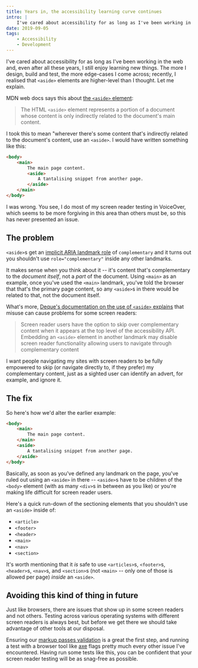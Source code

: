 ```yaml
---
title: Years in, the accessibility learning curve continues
intro: |
    I've cared about accessibility for as long as I've been working in the web and, even after all these years, I still enjoy learning new things.
date: 2019-09-05
tags:
    - Accessibility
    - Development
---
```


I've cared about accessibility for as long as I've been working in the web and, even after all these years, I still enjoy learning new things. The more I design, build and test, the more edge-cases I come across; recently, I realised that `<aside>` elements are higher-level than I thought. Let me explain.

MDN web docs says this about [the `<aside>` element](https://developer.mozilla.org/en-US/docs/Web/HTML/Element/aside):

> The HTML `<aside>` element represents a portion of a document whose content is only indirectly related to the document's main content.

I took this to mean "wherever there's some content that's indirectly related to the document's content, use an `<aside>`. I would have written something like this:

```html
<body>
    <main>
        The main page content.
        <aside>
            A tantalising snippet from another page.
        </aside>
    </main>
</body>
```

I was wrong. You see, I do most of my screen reader testing in VoiceOver, which seems to be more forgiving in this area than others must be, so this has never presented an issue.


## The problem

`<aside>`s get an [implicit ARIA landmark role](/blog/implicit-aria-landmark-roles) of `complementary` and it turns out you shouldn't use `role="complementary"` inside any other landmarks.

It makes sense when you think about it -- it's content that's complementary to the *document itself*, not a *part* of the document. Using `<main>` as an example, once you've used the `<main>`  landmark, you've told the browser that that's the primary page content, so any `<aside>`s in there would be related to that, not the document itself.

What's more, [Deque's documentation on the use of `<aside>` explains](https://dequeuniversity.com/rules/axe/3.3/landmark-complementary-is-top-level) that misuse can cause problems for some screen readers:

> Screen reader users have the option to skip over complementary content when it appears at the top level of the accessibility API. Embedding an `<aside>` element in another landmark may disable screen reader functionality allowing users to navigate through complementary content

I want people navigating my sites with screen readers to be fully empowered to skip (or navigate directly to, if they prefer) my complementary content, just as a sighted user can identify an advert, for example, and ignore it.


## The fix

So here's how we'd alter the earlier example:

```html
<body>
    <main>
        The main page content.
    </main>
    <aside>
        A tantalising snippet from another page.
    </aside>
</body>
```

Basically, as soon as you've defined any landmark on the page, you've ruled out using an `<aside>` in there -- `<aside>`s have to be children of the `<body>` element (with as many `<div>`s in between as you like) or you're making life difficult for screen reader users.

Here's a quick run-down of the sectioning elements that you shouldn't use an `<aside>` inside of:

- `<article>`
- `<footer>`
- `<header>`‌
- `<main>`
- `<nav>`
- `<section>`

It's worth mentioning that it *is* safe to use `<articles>`s, `<footer>`s, `<header>`s, `<nav>`s, and `<section>`s (not `<main>` -- only one of those is allowed per page) *inside* an `<aside>`.


## Avoiding this kind of thing in future

Just like browsers, there are issues that show up in some screen readers and not others. Testing across various operating systems with different screen readers is always best, but before we get there we should take advantage of other tools at our disposal.

Ensuring our [markup passes validation](https://validator.w3.org/#validate_by_input) is a great the first step, and running a test with a browser tool like [axe](https://www.deque.com/axe/) flags pretty much every other issue I've encountered. Having run some tests like this, you can be confident that your screen reader testing will be as snag-free as possible.

